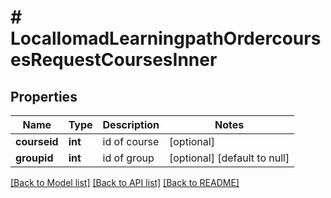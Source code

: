 # # LocalIomadLearningpathOrdercoursesRequestCoursesInner

## Properties

Name | Type | Description | Notes
------------ | ------------- | ------------- | -------------
**courseid** | **int** | id of course | [optional]
**groupid** | **int** | id of group | [optional] [default to null]

[[Back to Model list]](../../README.md#models) [[Back to API list]](../../README.md#endpoints) [[Back to README]](../../README.md)

